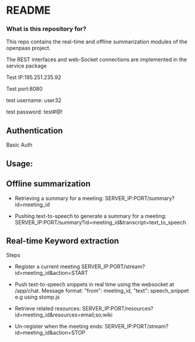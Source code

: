 # README #


### What is this repository for? ###

This repo contains the real-time and offline summarization modules of the openpaas project.

The REST interfaces and web-Socket connections are implemented in the service package


Test IP:195.251.235.92


Test port:8080


test username: user32


test password: test#@!

Authentication
--

Basic Auth


Usage:
--

Offline summarization
--

- Retrieving a summary for a meeting: 
    SERVER_IP:PORT/summary?id=meeting_id


- Pushing text-to-speech to generate a summary for a meeting:
    SERVER_IP:PORT/summary?id=meeting_id&transcript=text_to_speech


Real-time Keyword extraction
--

Steps


- Register a current meeting
    SERVER_IP:PORT/stream?id=meeting_id&action=START


- Push text-to-speech snippets in real time using the websocket at /app/chat.
    Message format: "from": meeting_id, "text": speech_snippet
    e.g using stomp.js


- Retrieve related resources:
    SERVER_IP:PORT/resources?id=meeting_id&resources=email;so;wiki

- Un-register when the meeting ends:
    SERVER_IP:PORT/stream?id=meeting_id&action=STOP